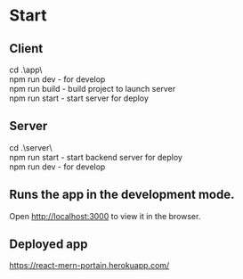 # Start

## Client
cd .\app\  
npm run dev - for develop  
npm run build - build project to launch server   
npm run start - start server for deploy  

## Server
cd .\server\   
npm run start - start backend server for deploy  
npm run dev - for develop  

## Runs the app in the development mode.  
Open [http://localhost:3000](http://localhost:3000) to view it in the browser.  

## Deployed app  
https://react-mern-portain.herokuapp.com/  
